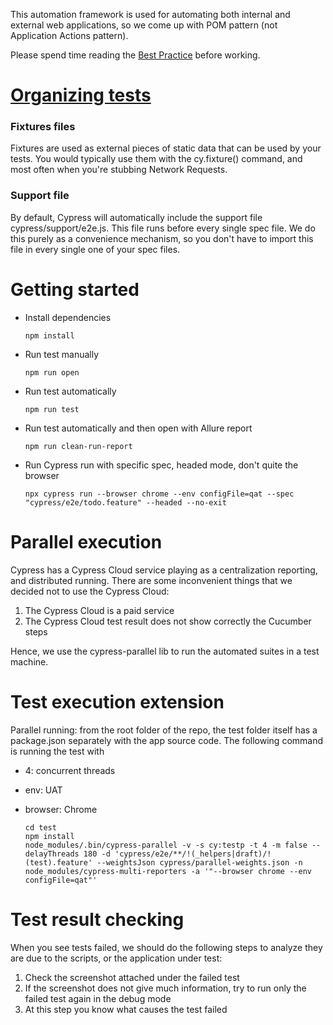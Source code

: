 This automation framework is used for automating both internal and external web applications, so we come up with POM pattern (not Application Actions pattern).

Please spend time reading the [Best Practice](https://docs.cypress.io/guides/references/best-practices)
before working.

# [Organizing tests](https://docs.cypress.io/guides/core-concepts/writing-and-organizing-tests)

### Fixtures files

Fixtures are used as external pieces of static data that can be used by your tests.
You would typically use them with the cy.fixture() command, and most often when you're stubbing Network Requests.

### Support file

By default, Cypress will automatically include the support file cypress/support/e2e.js. This file runs before every single spec file.
We do this purely as a convenience mechanism, so you don't have to import this file in every single one of your spec files.

# Getting started

- Install dependencies

  `npm install`

- Run test manually

  `npm run open`

- Run test automatically

  `npm run test`

- Run test automatically and then open with Allure report

  `npm run clean-run-report`

- Run Cypress run with specific spec, headed mode, don't quite the browser

  `npx cypress run --browser chrome --env configFile=qat --spec "cypress/e2e/todo.feature" --headed --no-exit`

# Parallel execution

Cypress has a Cypress Cloud service playing as a centralization reporting, and distributed running.
There are some inconvenient things that we decided not to use the Cypress Cloud:

1. The Cypress Cloud is a paid service
2. The Cypress Cloud test result does not show correctly the Cucumber steps

Hence, we use the cypress-parallel lib to run the automated suites in a test machine.

# Test execution extension

Parallel running: from the root folder of the repo, the test folder itself has a package.json separately with
the app source code. The following command is running the test with

- 4: concurrent threads
- env: UAT
- browser: Chrome

  ```
  cd test
  npm install
  node_modules/.bin/cypress-parallel -v -s cy:testp -t 4 -m false --delayThreads 180 -d 'cypress/e2e/**/!(_helpers|draft)/!(test).feature' --weightsJson cypress/parallel-weights.json -n node_modules/cypress-multi-reporters -a '"--browser chrome --env configFile=qat"'
  ```

# Test result checking

When you see tests failed, we should do the following steps to analyze they are due to the scripts, or the application under test:

1. Check the screenshot attached under the failed test
2. If the screenshot does not give much information, try to run only the failed test again in the debug mode
3. At this step you know what causes the test failed
